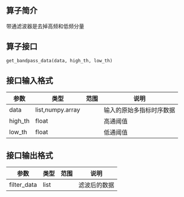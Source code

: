 ## 算子简介
带通滤波器是去掉高频和低频分量
## 算子接口
```python
get_bandpass_data(data, high_th, low_th)
```
## 接口输入格式

|参数|类型|范围|说明|
|---|---|---|---|
|data|list,numpy.array|   |输入的原始多指标时序数据|
|high_th|float|  |高通阈值|
|low_th|float|  |低通阈值|

## 接口输出格式


|参数|类型|范围|说明|
|---|---|---|---|
|filter_data|list| |滤波后的数据|
